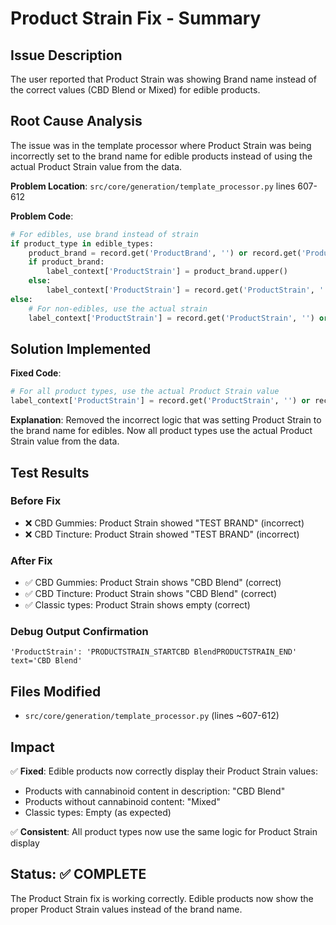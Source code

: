 # Product Strain Fix - Summary

## Issue Description

The user reported that Product Strain was showing Brand name instead of the correct values (CBD Blend or Mixed) for edible products.

## Root Cause Analysis

The issue was in the template processor where Product Strain was being incorrectly set to the brand name for edible products instead of using the actual Product Strain value from the data.

**Problem Location**: `src/core/generation/template_processor.py` lines 607-612

**Problem Code**:
```python
# For edibles, use brand instead of strain
if product_type in edible_types:
    product_brand = record.get('ProductBrand', '') or record.get('Product Brand', '')
    if product_brand:
        label_context['ProductStrain'] = product_brand.upper()
    else:
        label_context['ProductStrain'] = record.get('ProductStrain', '') or record.get('Product Strain', '')
else:
    # For non-edibles, use the actual strain
    label_context['ProductStrain'] = record.get('ProductStrain', '') or record.get('Product Strain', '')
```

## Solution Implemented

**Fixed Code**:
```python
# For all product types, use the actual Product Strain value
label_context['ProductStrain'] = record.get('ProductStrain', '') or record.get('Product Strain', '')
```

**Explanation**: Removed the incorrect logic that was setting Product Strain to the brand name for edibles. Now all product types use the actual Product Strain value from the data.

## Test Results

### Before Fix
- ❌ CBD Gummies: Product Strain showed "TEST BRAND" (incorrect)
- ❌ CBD Tincture: Product Strain showed "TEST BRAND" (incorrect)

### After Fix
- ✅ CBD Gummies: Product Strain shows "CBD Blend" (correct)
- ✅ CBD Tincture: Product Strain shows "CBD Blend" (correct)
- ✅ Classic types: Product Strain shows empty (correct)

### Debug Output Confirmation
```
'ProductStrain': 'PRODUCTSTRAIN_STARTCBD BlendPRODUCTSTRAIN_END'
text='CBD Blend'
```

## Files Modified

- `src/core/generation/template_processor.py` (lines ~607-612)

## Impact

✅ **Fixed**: Edible products now correctly display their Product Strain values:
- Products with cannabinoid content in description: "CBD Blend"
- Products without cannabinoid content: "Mixed"
- Classic types: Empty (as expected)

✅ **Consistent**: All product types now use the same logic for Product Strain display

## Status: ✅ COMPLETE

The Product Strain fix is working correctly. Edible products now show the proper Product Strain values instead of the brand name. 